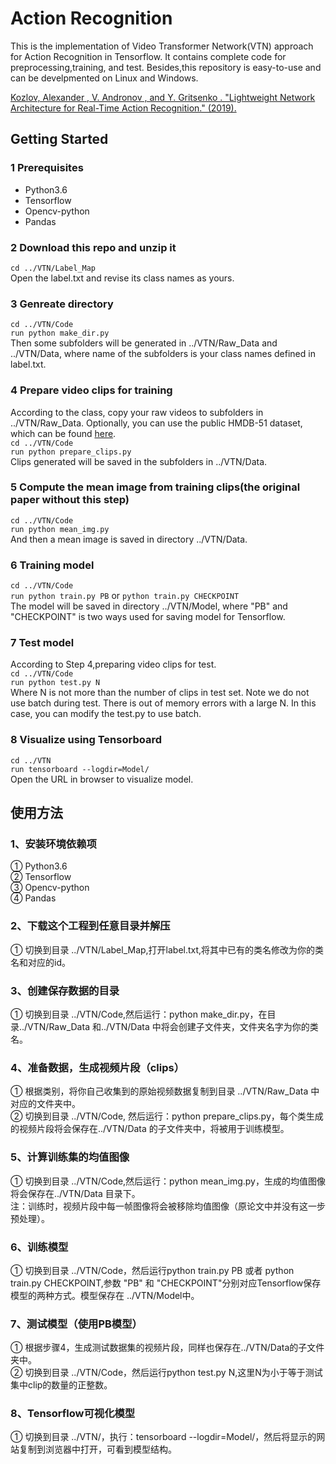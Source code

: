 # Action Recognition
This is the implementation of Video Transformer Network(VTN) approach for Action Recognition in Tensorflow. It contains complete code for preprocessing,training, and test. Besides,this repository is easy-to-use and can be develpmented on Linux and Windows.  

[Kozlov, Alexander , V. Andronov , and Y. Gritsenko . "Lightweight Network Architecture for Real-Time Action Recognition." (2019).](https://arxiv.org/abs/1905.08711)

## Getting Started
### 1 Prerequisites  
* Python3.6  
* Tensorflow  
* Opencv-python  
* Pandas  

### 2 Download this repo and unzip it  
`cd ../VTN/Label_Map`  
Open the label.txt and revise its class names as yours.  

### 3 Genreate directory  
`cd ../VTN/Code`  
`run python make_dir.py`  
Then some subfolders will be generated in ../VTN/Raw_Data and ../VTN/Data, where name of the subfolders is your class names defined in label.txt.  

### 4 Prepare video clips for training  
According to the class, copy your raw videos to subfolders in ../VTN/Raw_Data. Optionally, you can use the public HMDB-51 dataset, which can be found [here](http://serre-lab.clps.brown.edu/resource/hmdb-a-large-human-motion-database/).  
`cd ../VTN/Code`  
`run python prepare_clips.py`  
Clips generated will be saved in the subfolders in ../VTN/Data.  

### 5 Compute the mean image from training clips(the original paper without this step)  
`cd ../VTN/Code`  
`run python mean_img.py`    
And then a mean image is saved in directory ../VTN/Data.  

### 6 Training model  
`cd ../VTN/Code`  
`run python train.py PB` or `python train.py CHECKPOINT`  
The model will be saved in directory ../VTN/Model, where "PB" and "CHECKPOINT" is two ways used for saving model for Tensorflow.  
 
### 7 Test model  
According to Step 4,preparing video clips for test.  
`cd ../VTN/Code`  
`run python test.py N`  
Where N is not more than the number of clips in test set. Note we do not use batch during test. There is out of memory errors with a large N. In this case, you can modify the test.py to use batch.    

### 8 Visualize using Tensorboard  
`cd ../VTN`  
`run tensorboard --logdir=Model/`   
Open the URL in browser to visualize model.  
 

## 使用方法  

### 1、安装环境依赖项  
 ① Python3.6  
 ② Tensorflow  
 ③ Opencv-python  
 ④ Pandas  

### 2、下载这个工程到任意目录并解压  
① 切换到目录 ../VTN/Label_Map,打开label.txt,将其中已有的类名修改为你的类名和对应的id。  

### 3、创建保存数据的目录  
① 切换到目录 ../VTN/Code,然后运行：python make_dir.py，在目录../VTN/Raw_Data 和../VTN/Data 中将会创建子文件夹，文件夹名字为你的类名。  

### 4、准备数据，生成视频片段（clips）  
① 根据类别，将你自己收集到的原始视频数据复制到目录 ../VTN/Raw_Data 中对应的文件夹中。  
② 切换到目录 ../VTN/Code, 然后运行：python prepare_clips.py，每个类生成的视频片段将会保存在../VTN/Data 的子文件夹中，将被用于训练模型。  

### 5、计算训练集的均值图像  
① 切换到目录 ../VTN/Code,然后运行：python mean_img.py，生成的均值图像将会保存在../VTN/Data 目录下。  
注：训练时，视频片段中每一帧图像将会被移除均值图像（原论文中并没有这一步预处理）。  

### 6、训练模型  
① 切换到目录 ../VTN/Code，然后运行python train.py PB 或者 python train.py CHECKPOINT,参数 "PB" 和 "CHECKPOINT"分别对应Tensorflow保存模型的两种方式。模型保存在 ../VTN/Model中。  

### 7、测试模型（使用PB模型）  
① 根据步骤4，生成测试数据集的视频片段，同样也保存在../VTN/Data的子文件夹中。  
② 切换到目录 ../VTN/Code，然后运行python test.py N,这里N为小于等于测试集中clip的数量的正整数。  

### 8、Tensorflow可视化模型  
① 切换到目录 ../VTN/，执行：tensorboard --logdir=Model/，然后将显示的网站复制到浏览器中打开，可看到模型结构。  


